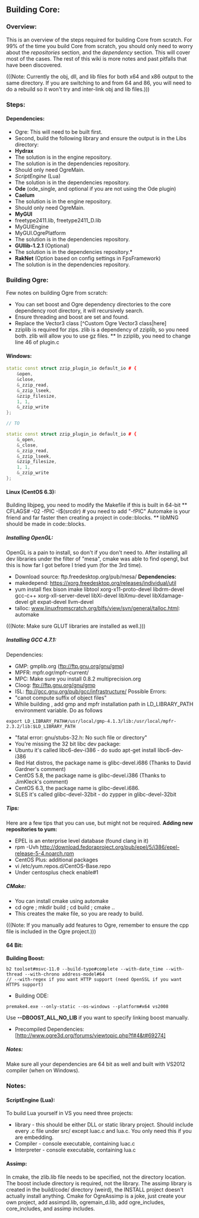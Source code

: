 
## Building Core: ##

### Overview: ###
This is an overview of the steps required for building Core from scratch.  For 99% of the time you build Core from scratch, you should only need to worry about the *repositories* section, and the *dependency* section.  This will cover most of the cases.  The rest of this wiki is more notes and past pitfalls that have been discovered.

(((Note: Currently the obj, dll, and lib files for both x64 and x86 output to the same directory.  If you are switching to and from 64 and 86, you will need to do a rebuild so it won't try and inter-link obj and lib files.)))

### Steps: ###

#### Dependencies: ####
* Ogre: This will need to be built first.
* Second, build the following library and ensure the output is in the Libs directory:
* **Hydrax**
* The solution is in the engine repository.
* The solution is in the dependencies repository.
* Should only need OgreMain.
* *ScriptEngine* (Lua)
* The solution is in the dependencies repository.
* **Ode** (ode_single, and optional if you are not using the Ode plugin)
* **Caelum**
* The solution is in the engine repository.
* Should only need OgreMain.
* **MyGUI**
* freetype2411.lib, freetype2411_D.lib
* MyGUIEngine
* MyGUI.OgrePlatform
* The solution is in the dependencies repository.
* **GUIlib-1.2.1** (Optional)
* The solution is in the dependencies repository.* 
* **RakNet** (Option based on config settings in FpsFramework)
* The solution is in the dependencies repository.

### Building Ogre: ###
Few notes on building Ogre from scratch:
* You can set boost and Ogre dependency directories to the core dependency root directory, it will recursively search.
* Ensure threading and boost are set and found.
* Replace the Vector3 class [^Custom Ogre Vector3 class|here]
* zziplib is required for zips.  zlib is a dependency of zziplib, so you need both.  zlib will allow you to use gz files.
** In zziplib, you need to change line 46 of plugin.c

#### Windows: ####

```C++
static const struct zzip_plugin_io default_io # {
	&open,
	&close,
	&_zzip_read,
	&_zzip_lseek,
	&zzip_filesize,
	1, 1,
	&_zzip_write
};

// TO

static const struct zzip_plugin_io default_io # {
	&_open,
	&_close,
	&_zzip_read,
	&_zzip_lseek,
	&zzip_filesize,
	1, 1,
	&_zzip_write
};
```

#### Linux (CentOS 6.3): ####
Building libjpeg, you need to modify the Makefile if this is built in 64-bit
** CFLAGS# -02 -fPIC -I$(srcdir)  # you need to add "-fPIC"
Automake is your friend and far faster then creating a project in code::blocks.
** libMNG should be made in code::blocks.

##### Installing OpenGL: #####
OpenGL is a pain to install, so don't if you don't need to.  After installing all dev libraries under the filter of "mesa", cmake was able to find opengl, but this is how far I got before I tried yum (for the 3rd time).
* Download source: ftp.freedesktop.org/pub/mesa/
**Dependencies:**
* makedepend: https://xorg.freedesktop.org/releases/individual/util
* yum install flex bison imake libtool xorg-x11-proto-devel libdrm-devel gcc-c++ xorg-xll-server-devel libXi-devel libXmu-devel libXdamage-devel git expat-devel llvm-devel
* talloc: www.linuxfromscratch.org/blfs/view/svn/general/talloc.html: automake

(((Note: Make sure GLUT libraries are installed as well.)))

##### Installing GCC 4.7.1: #####
Dependencies:
* GMP: gmplib.org (ftp://ftp.gnu.org/gnu/gmp)
* MPFR: mpfr.ogr/mpfr-current/
* MPC: Make sure you install 0.8.2 multiprecision.org
* Cloog: ftp://ftp.gnu.org/gnu/gmp
* ISL: ftp://gcc.gnu.org/pub/gcc/infrastructure/
Possible Errors:
* "canot compute suffix of object files"
* While building , add gmp and mpfr installation path in LD_LIBRARY_PATH environment variable. Do as follows
```
export LD_LIBRARY_PATH#/usr/local/gmp-4.1.3/lib:/usr/local/mpfr-2.3.2/lib:$LD_LIBRARY_PATH
```
* "fatal error: gnu/stubs-32.h: No such file or directory"
* You're missing the 32 bit libc dev package:
* Ubuntu it's called libc6-dev-i386 - do sudo apt-get install libc6-dev-i386
* Red Hat distros, the package name is glibc-devel.i686 (Thanks to David Gardner's comment)
* CentOS 5.8, the package name is glibc-devel.i386 (Thanks to JimKleck's comment)
* CentOS 6.3, the package name is glibc-devel.i686.
* SLES it's called glibc-devel-32bit - do zypper in glibc-devel-32bit


##### Tips: #####
Here are a few tips that you can use, but might not be required.
**Adding new repositories to yum:**
* EPEL is an enterprise level database (found clang in it)
* rpm -Uvh http://download.fedoraproject.org/pub/epel/5/i386/epel-release-5-4.noarch.rpm
* CentOS Plus: additional packages
* vi /etc/yum.repos.d/CentOS-Base.repo
* Under centosplus check enable#1

##### CMake: #####
* You can install cmake using automake
* cd ogre ; mkdir build ; cd build ; cmake ..
* This creates the make file, so you are ready to build.

(((Note: If you manually add features to Ogre, remember to ensure the cpp file is included in the Ogre project.)))

#### 64 Bit: ####
**Building Boost:**
```
b2 toolset#msvc-11.0 --build-type#complete --with-date_time --with-thread --with-chrono address-model#64
// --with-regex if you want HTTP support (need OpenSSL if you want HTTPS support)
```

* Building ODE:
```
premake4.exe --only-static --os-windows --platform#x64 vs2008
```

Use **--DBOOST_ALL_NO_LIB** if you want to specify linking boost manually.

* Precompiled Dependencies:
[http://www.ogre3d.org/forums/viewtopic.php?f#4&t#69274]


##### Notes: #####
Make sure all your dependencies are 64 bit as well and built with VS2012 compiler (when on Windows).
### Notes: ###
#### ScriptEngine (Lua): ####
To build Lua yourself in VS you need three projects:
* library - this should be either DLL or static library project. Should include every .c file under src/ except luac.c and lua.c. You only need this if you are embedding.
* Compiler - console executable, containing luac.c
* Interpreter - console executable, containing lua.c

#### Assimp: ####
In cmake, the zlib.lib file needs to be specified, not the directory location.  The boost include directory is required, not the library.  The assimp library is created in the build/code/ directory (weird), the INSTALL project doesn't actually install anything.  Cmake for OgreAssimp is a joke, just create your own project, add assimpd.lib, ogremain_d.lib, add ogre_includes, core_includes, and assimp includes.
